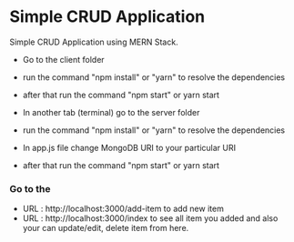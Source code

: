 # Simple CRUD Application
Simple CRUD Application using MERN Stack.

- Go to the client folder
- run the command "npm install" or "yarn" to resolve the dependencies
- after that run the command "npm start" or yarn start

- In another tab (terminal) go to the server folder
- run the command "npm install" or "yarn" to resolve the dependencies
- In app.js file change MongoDB URI to your particular URI
- after that run the command "npm start" or yarn start


### Go to the
- URL : http://localhost:3000/add-item to add new item
- URL : http://localhost:3000/index to see all item you added and
also your can update/edit, delete item from here.
